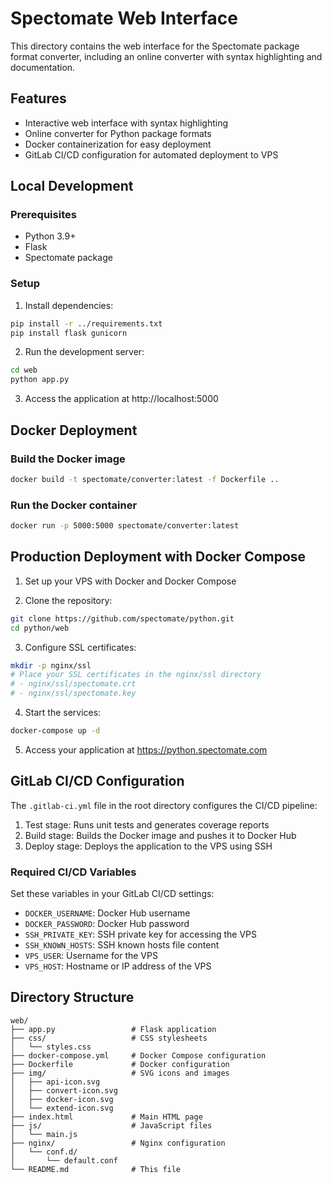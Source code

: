 # Spectomate Web Interface

This directory contains the web interface for the Spectomate package format converter, including an online converter with syntax highlighting and documentation.

## Features

- Interactive web interface with syntax highlighting
- Online converter for Python package formats
- Docker containerization for easy deployment
- GitLab CI/CD configuration for automated deployment to VPS

## Local Development

### Prerequisites

- Python 3.9+
- Flask
- Spectomate package

### Setup

1. Install dependencies:

```bash
pip install -r ../requirements.txt
pip install flask gunicorn
```

2. Run the development server:

```bash
cd web
python app.py
```

3. Access the application at http://localhost:5000

## Docker Deployment

### Build the Docker image

```bash
docker build -t spectomate/converter:latest -f Dockerfile ..
```

### Run the Docker container

```bash
docker run -p 5000:5000 spectomate/converter:latest
```

## Production Deployment with Docker Compose

1. Set up your VPS with Docker and Docker Compose

2. Clone the repository:

```bash
git clone https://github.com/spectomate/python.git
cd python/web
```

3. Configure SSL certificates:

```bash
mkdir -p nginx/ssl
# Place your SSL certificates in the nginx/ssl directory
# - nginx/ssl/spectomate.crt
# - nginx/ssl/spectomate.key
```

4. Start the services:

```bash
docker-compose up -d
```

5. Access your application at https://python.spectomate.com

## GitLab CI/CD Configuration

The `.gitlab-ci.yml` file in the root directory configures the CI/CD pipeline:

1. Test stage: Runs unit tests and generates coverage reports
2. Build stage: Builds the Docker image and pushes it to Docker Hub
3. Deploy stage: Deploys the application to the VPS using SSH

### Required CI/CD Variables

Set these variables in your GitLab CI/CD settings:

- `DOCKER_USERNAME`: Docker Hub username
- `DOCKER_PASSWORD`: Docker Hub password
- `SSH_PRIVATE_KEY`: SSH private key for accessing the VPS
- `SSH_KNOWN_HOSTS`: SSH known hosts file content
- `VPS_USER`: Username for the VPS
- `VPS_HOST`: Hostname or IP address of the VPS

## Directory Structure

```
web/
├── app.py                 # Flask application
├── css/                   # CSS stylesheets
│   └── styles.css
├── docker-compose.yml     # Docker Compose configuration
├── Dockerfile             # Docker configuration
├── img/                   # SVG icons and images
│   ├── api-icon.svg
│   ├── convert-icon.svg
│   ├── docker-icon.svg
│   └── extend-icon.svg
├── index.html             # Main HTML page
├── js/                    # JavaScript files
│   └── main.js
├── nginx/                 # Nginx configuration
│   └── conf.d/
│       └── default.conf
└── README.md              # This file
```
